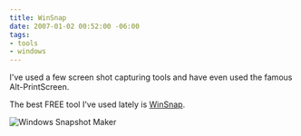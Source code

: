 ```yaml
---
title: WinSnap
date: 2007-01-02 00:52:00 -06:00
tags:
- tools
- windows
---
```


I've used a few screen shot capturing tools and have even used the famous Alt-PrintScreen.

The best FREE tool I've used lately is [WinSnap](http://www.ntwind.com/software/winsnap.html).

![Windows Snapshot Maker](http://www.ntwind.com/images/winsnap/winsnap_small.png)
